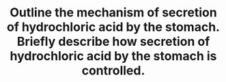 ---
title: "Outline the mechanism of secretion of hydrochloric acid by the stomach. Briefly describe how secretion of hydrochloric acid by the stomach is controlled."
entityType: SAQ
exam: PEX
college: ANZCA
year: 2003
sitting: B
question: 16
passRate: 61
EC_expectedDomains:
- "There were several important points that were often best dealt with by appropriate diagrams. • The central role of the hydrogen/potassium ATPase. • Receptors for gastrin, acetylcholine, and histamine. • The role of the vagus. • Multiple stimuli both enhancing and inhibiting acid secretion that many divided into cephalic, gastric, and intestinal factors."
EC_extraCredit:
- "Points attracting higher marks included a clear understanding that the stomach fluid is extremely acidic and that the parietal cells must actively secrete hydrogen ions against a considerable concentration gradient."
- "Very few mentioned the role of canaliculi in inserting proton pumps into the cellular membrane when the parietal cells are stimulated."
EC_errorsCommon:
- "The answers to the second part on control were often better than the first part on mechanism. Some candidates only answered the second part."
---